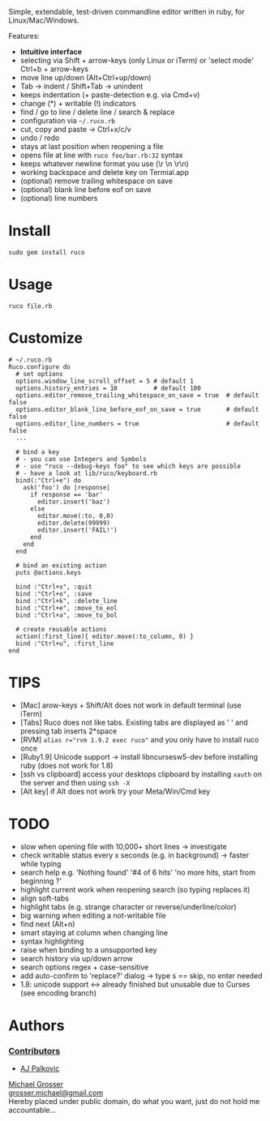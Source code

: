 Simple, extendable, test-driven commandline editor written in ruby, for Linux/Mac/Windows.

Features:

 - **Intuitive interface**
 - selecting via Shift + arrow-keys (only Linux or iTerm) or 'select mode' Ctrl+b + arrow-keys
 - move line up/down (Alt+Ctrl+up/down)
 - Tab -> indent / Shift+Tab -> unindent
 - keeps indentation (+ paste-detection e.g. via Cmd+v)
 - change (*) + writable (!) indicators
 - find / go to line / delete line / search & replace
 - configuration via `~/.ruco.rb`
 - cut, copy and paste -> Ctrl+x/c/v
 - undo / redo
 - stays at last position when reopening a file
 - opens file at line with `ruco foo/bar.rb:32` syntax
 - keeps whatever newline format you use (\r \n \r\n)
 - working backspace and delete key on Termial.app
 - (optional) remove trailing whitespace on save
 - (optional) blank line before eof on save
 - (optional) line numbers

Install
=======
    sudo gem install ruco

Usage
=====
    ruco file.rb

Customize
=========

    # ~/.ruco.rb
    Ruco.configure do
      # set options
      options.window_line_scroll_offset = 5 # default 1
      options.history_entries = 10          # default 100
      options.editor_remove_trailing_whitespace_on_save = true  # default false
      options.editor_blank_line_before_eof_on_save = true       # default false
      options.editor_line_numbers = true                        # default false
      ...

      # bind a key
      # - you can use Integers and Symbols
      # - use "ruco --debug-keys foo" to see which keys are possible
      # - have a look at lib/ruco/keyboard.rb
      bind(:"Ctrl+e") do
        ask('foo') do |response|
          if response == 'bar'
            editor.insert('baz')
          else
            editor.move(:to, 0,0)
            editor.delete(99999)
            editor.insert('FAIL!')
          end
        end
      end

      # bind an existing action
      puts @actions.keys

      bind :"Ctrl+x", :quit
      bind :"Ctrl+o", :save
      bind :"Ctrl+k", :delete_line
      bind :"Ctrl+e", :move_to_eol
      bind :"Ctrl+a", :move_to_bol

      # create reusable actions
      action(:first_line){ editor.move(:to_column, 0) }
      bind :"Ctrl+u", :first_line
    end

TIPS
====
 - [Mac] arow-keys + Shift/Alt does not work in default terminal (use iTerm)
 - [Tabs] Ruco does not like tabs. Existing tabs are displayed as ' ' and pressing tab inserts 2*space
 - [RVM] `alias r="rvm 1.9.2 exec ruco"` and you only have to install ruco once
 - [Ruby1.9] Unicode support -> install libncursesw5-dev before installing ruby (does not work for 1.8)
 - [ssh vs clipboard] access your desktops clipboard by installing `xauth` on the server and then using `ssh -X`
 - [Alt key] if Alt does not work try your Meta/Win/Cmd key

TODO
=====
 - slow when opening file with 10,000+ short lines -> investigate
 - check writable status every x seconds (e.g. in background) -> faster while typing
 - search help e.g. 'Nothing found' '#4 of 6 hits' 'no more hits, start from beginning ?'
 - highlight current work when reopening search (so typing replaces it)
 - align soft-tabs
 - highlight tabs (e.g. strange character or reverse/underline/color)
 - big warning when editing a not-writable file
 - find next (Alt+n)
 - smart staying at column when changing line
 - syntax highlighting
 - raise when binding to a unsupported key
 - search history via up/down arrow
 - search options regex + case-sensitive
 - add auto-confirm to 'replace?' dialog -> type s == skip, no enter needed
 - 1.8: unicode support <-> already finished but unusable due to Curses (see encoding branch)

Authors
=======

### [Contributors](http://github.com/grosser/ruco/contributors)
 - [AJ Palkovic](https://github.com/ajpalkovic)


[Michael Grosser](http://grosser.it)<br/>
grosser.michael@gmail.com<br/>
Hereby placed under public domain, do what you want, just do not hold me accountable...
